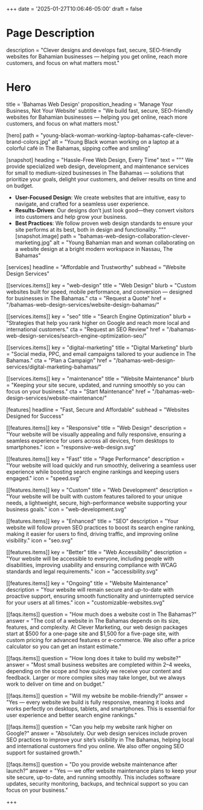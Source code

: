 +++
date = '2025-01-27T10:06:46-05:00'
draft = false

# Page Description
description = "Clever designs and develops fast, secure, SEO-friendly websites for Bahamian businesses — helping you get online, reach more customers, and focus on what matters most."

# Hero
title = 'Bahamas Web Design'
proposition_heading = 'Manage Your Business, Not Your Website'
subtitle = "We build fast, secure, SEO-friendly websites for Bahamian businesses — helping you get online, reach more customers, and focus on what matters most."

[hero]
path = "young-black-woman-working-laptop-bahamas-cafe-clever-brand-colors.jpg"
alt = "Young Black woman working on a laptop at a colorful café in The Bahamas, sipping coffee and smiling"


[snapshot]
heading = "Hassle-Free Web Design, Every Time"
text = """
We provide specialized web design, development, and maintenance services for small to medium-sized businesses in The Bahamas — solutions that prioritize your goals, delight your customers, and deliver results on time and on budget.

- **User-Focused Design**: We create websites that are intuitive, easy to navigate, and crafted for a seamless user experience.
- **Results-Driven**: Our designs don’t just look good—they convert visitors into customers and help grow your business.
- **Best Practices**: We follow proven web design standards to ensure your site performs at its best, both in design and functionality.
"""
[snapshot.image]
path = "bahamas-web-design-collaboration-clever-marketing.jpg"
alt = "Young Bahamian man and woman collaborating on a website design at a bright modern workspace in Nassau, The Bahamas"

[services]
headline = "Affordable and Trustworthy"
subhead  = "Website Design Services"

[[services.items]]
key   = "web-design"
title = "Web Design"
blurb = "Custom websites built for speed, mobile performance, and conversion — designed for businesses in The Bahamas."
cta   = "Request a Quote"
href  = "/bahamas-web-design-services/website-design-bahamas/"

[[services.items]]
key   = "seo"
title = "Search Engine Optimization"
blurb = "Strategies that help you rank higher on Google and reach more local and international customers."
cta   = "Request an SEO Review"
href  = "/bahamas-web-design-services/search-engine-optimization-seo/"

[[services.items]]
key   = "digital-marketing"
title = "Digital Marketing"
blurb = "Social media, PPC, and email campaigns tailored to your audience in The Bahamas."
cta   = "Plan a Campaign"
href  = "/bahamas-web-design-services/digital-marketing-bahamas/"

[[services.items]]
key   = "maintenance"
title = "Website Maintenance"
blurb = "Keeping your site secure, updated, and running smoothly so you can focus on your business."
cta   = "Start Maintenance"
href  = "/bahamas-web-design-services/website-maintenance/"

[features]
headline = "Fast, Secure and Affordable"
subhead  = "Websites Designed for Success"

[[features.items]]
key = "Responsive"
title = "Web Design"
description = "Your website will be visually appealing and fully responsive, ensuring a seamless experience for users across all devices, from desktops to smartphones."
icon = "responsive-web-design.svg"

[[features.items]]
key = "Fast"
title = "Page Performance"
description = "Your website will load quickly and run smoothly, delivering a seamless user experience while boosting search engine rankings and keeping users engaged."
icon = "speed.svg"


[[features.items]]
key = "Custom"
title = "Web Development"
description = "Your website will be built with custom features tailored to your unique needs, a lightweight, secure, high-performance website supporting your business goals."
icon = "web-development.svg"


[[features.items]]
key = "Enhanced"
title = "SEO"
description = "Your website will follow proven SEO practices to boost its search engine ranking, making it easier for users to find, driving traffic, and improving online visibility."
icon = "seo.svg"


[[features.items]]
key = "Better"
title = "Web Accessibility"
description = "Your website will be accessible to everyone, including people with disabilities, improving usability and ensuring compliance with WCAG standards and legal requirements."
icon = "accessibility.svg"


[[features.items]]
key = "Ongoing"
title = "Website Maintenance"
description = "Your website will remain secure and up-to-date with proactive support, ensuring smooth functionality and uninterrupted service for your users at all times."
icon = "customizable-websites.svg"

[[faqs.items]]
question = "How much does a website cost in The Bahamas?"
answer = "The cost of a website in The Bahamas depends on its size, features, and complexity. At Clever Marketing, our web design packages start at $500 for a one-page site and $1,500 for a five-page site, with custom pricing for advanced features or e-commerce. We also offer a price calculator so you can get an instant estimate."

[[faqs.items]]
question = "How long does it take to build my website?"
answer = "Most small business websites are completed within 2–4 weeks, depending on the scope and how quickly we receive your content and feedback. Larger or more complex sites may take longer, but we always work to deliver on time and on budget."

[[faqs.items]]
question = "Will my website be mobile-friendly?"
answer = "Yes — every website we build is fully responsive, meaning it looks and works perfectly on desktops, tablets, and smartphones. This is essential for user experience and better search engine rankings."

[[faqs.items]]
question = "Can you help my website rank higher on Google?"
answer = "Absolutely. Our web design services include proven SEO practices to improve your site’s visibility in The Bahamas, helping local and international customers find you online. We also offer ongoing SEO support for sustained growth."

[[faqs.items]]
question = "Do you provide website maintenance after launch?"
answer = "Yes — we offer website maintenance plans to keep your site secure, up-to-date, and running smoothly. This includes software updates, security monitoring, backups, and technical support so you can focus on your business."


+++
